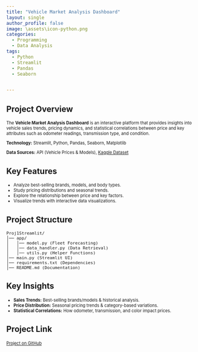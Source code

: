 ```yaml
---
title: "Vehicle Market Analysis Dashboard"
layout: single
author_profile: false
image: \assets\icon-python.png
categories:
  - Programming
  - Data Analysis
tags:
  - Python
  - Streamlit
  - Pandas
  - Seaborn


---
```


<h2>Project Overview</h2>
<p style="font-size:0.8em">The <strong>Vehicle Market Analysis Dashboard</strong> is an interactive platform that provides insights into vehicle sales trends, pricing dynamics, and statistical correlations between price and key attributes such as odometer readings, transmission type, and condition.</p>

<p style="font-size:0.8em"><strong>Technology:</strong> Streamlit, Python, Pandas, Seaborn, Matplotlib</p>
<p style="font-size:0.8em"><strong>Data Sources:</strong> API (Vehicle Prices & Models), <a href="https://www.kaggle.com/datasets/syedanwarafridi/vehicle-sales-data/data" target="_blank">Kaggle Dataset</a></p>

<h2>Key Features</h2>
<ul style="font-size:0.8em">
    <li>Analyze best-selling brands, models, and body types.</li>
    <li>Study pricing distributions and seasonal trends.</li>
    <li>Explore the relationship between price and key factors.</li>
    <li>Visualize trends with interactive data visualizations.</li>
</ul>

<h2>Project Structure</h2>
<pre style="font-size:0.8em">
Proj1Streamlit/
│── app/
│   │── model.py (Fleet Forecasting)
│   │── data_handler.py (Data Retrieval)
│   │── utils.py (Helper Functions)
│── main.py (Streamlit UI)
│── requirements.txt (Dependencies)
│── README.md (Documentation)
</pre>

<h2>Key Insights</h2>
<ul style="font-size:0.8em">
    <li><strong>Sales Trends:</strong> Best-selling brands/models & historical analysis.</li>
    <li><strong>Price Distribution:</strong> Seasonal pricing trends & category-based variations.</li>
    <li><strong>Statistical Correlations:</strong> How odometer, transmission, and color impact prices.</li>
</ul>

<h2>Project Link</h2>
<p style="font-size:0.8em"><a href="https://github.com/StephanoTonelli/Proj1Streamlit" target="_blank">Project on GitHub</a></p>



